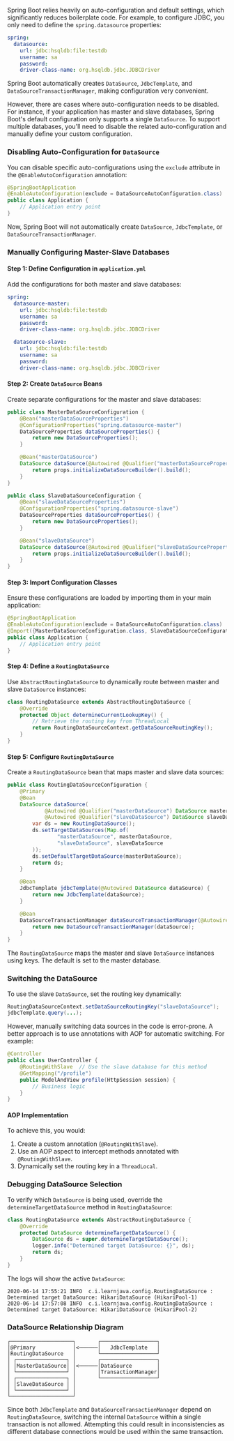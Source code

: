 Spring Boot relies heavily on auto-configuration and default settings, which significantly reduces boilerplate code. For example, to configure JDBC, you only need to define the `spring.datasource` properties:

```yaml
spring:
  datasource:
    url: jdbc:hsqldb:file:testdb
    username: sa
    password:
    driver-class-name: org.hsqldb.jdbc.JDBCDriver
```

Spring Boot automatically creates `DataSource`, `JdbcTemplate`, and `DataSourceTransactionManager`, making configuration very convenient.

However, there are cases where auto-configuration needs to be disabled. For instance, if your application has master and slave databases, Spring Boot's default configuration only supports a single `DataSource`. To support multiple databases, you'll need to disable the related auto-configuration and manually define your custom configuration.

### Disabling Auto-Configuration for `DataSource`

You can disable specific auto-configurations using the `exclude` attribute in the `@EnableAutoConfiguration` annotation:

```java
@SpringBootApplication
@EnableAutoConfiguration(exclude = DataSourceAutoConfiguration.class)
public class Application {
    // Application entry point
}
```

Now, Spring Boot will not automatically create `DataSource`, `JdbcTemplate`, or `DataSourceTransactionManager`.

### Manually Configuring Master-Slave Databases

#### Step 1: Define Configuration in `application.yml`

Add the configurations for both master and slave databases:

```yaml
spring:
  datasource-master:
    url: jdbc:hsqldb:file:testdb
    username: sa
    password:
    driver-class-name: org.hsqldb.jdbc.JDBCDriver

  datasource-slave:
    url: jdbc:hsqldb:file:testdb
    username: sa
    password:
    driver-class-name: org.hsqldb.jdbc.JDBCDriver
```

#### Step 2: Create `DataSource` Beans

Create separate configurations for the master and slave databases:

```java
public class MasterDataSourceConfiguration {
    @Bean("masterDataSourceProperties")
    @ConfigurationProperties("spring.datasource-master")
    DataSourceProperties dataSourceProperties() {
        return new DataSourceProperties();
    }

    @Bean("masterDataSource")
    DataSource dataSource(@Autowired @Qualifier("masterDataSourceProperties") DataSourceProperties props) {
        return props.initializeDataSourceBuilder().build();
    }
}

public class SlaveDataSourceConfiguration {
    @Bean("slaveDataSourceProperties")
    @ConfigurationProperties("spring.datasource-slave")
    DataSourceProperties dataSourceProperties() {
        return new DataSourceProperties();
    }

    @Bean("slaveDataSource")
    DataSource dataSource(@Autowired @Qualifier("slaveDataSourceProperties") DataSourceProperties props) {
        return props.initializeDataSourceBuilder().build();
    }
}
```

#### Step 3: Import Configuration Classes

Ensure these configurations are loaded by importing them in your main application:

```java
@SpringBootApplication
@EnableAutoConfiguration(exclude = DataSourceAutoConfiguration.class)
@Import({MasterDataSourceConfiguration.class, SlaveDataSourceConfiguration.class})
public class Application {
    // Application entry point
}
```

#### Step 4: Define a `RoutingDataSource`

Use `AbstractRoutingDataSource` to dynamically route between master and slave `DataSource` instances:

```java
class RoutingDataSource extends AbstractRoutingDataSource {
    @Override
    protected Object determineCurrentLookupKey() {
        // Retrieve the routing key from ThreadLocal
        return RoutingDataSourceContext.getDataSourceRoutingKey();
    }
}
```

#### Step 5: Configure `RoutingDataSource`

Create a `RoutingDataSource` bean that maps master and slave data sources:

```java
public class RoutingDataSourceConfiguration {
    @Primary
    @Bean
    DataSource dataSource(
            @Autowired @Qualifier("masterDataSource") DataSource masterDataSource,
            @Autowired @Qualifier("slaveDataSource") DataSource slaveDataSource) {
        var ds = new RoutingDataSource();
        ds.setTargetDataSources(Map.of(
                "masterDataSource", masterDataSource,
                "slaveDataSource", slaveDataSource
        ));
        ds.setDefaultTargetDataSource(masterDataSource);
        return ds;
    }

    @Bean
    JdbcTemplate jdbcTemplate(@Autowired DataSource dataSource) {
        return new JdbcTemplate(dataSource);
    }

    @Bean
    DataSourceTransactionManager dataSourceTransactionManager(@Autowired DataSource dataSource) {
        return new DataSourceTransactionManager(dataSource);
    }
}
```

The `RoutingDataSource` maps the master and slave `DataSource` instances using keys. The default is set to the master database.

### Switching the DataSource

To use the slave `DataSource`, set the routing key dynamically:

```java
RoutingDataSourceContext.setDataSourceRoutingKey("slaveDataSource");
jdbcTemplate.query(...);
```

However, manually switching data sources in the code is error-prone. A better approach is to use annotations with AOP for automatic switching. For example:

```java
@Controller
public class UserController {
    @RoutingWithSlave  // Use the slave database for this method
    @GetMapping("/profile")
    public ModelAndView profile(HttpSession session) {
        // Business logic
    }
}
```

#### AOP Implementation

To achieve this, you would:

1. Create a custom annotation (`@RoutingWithSlave`).
2. Use an AOP aspect to intercept methods annotated with `@RoutingWithSlave`.
3. Dynamically set the routing key in a `ThreadLocal`.

### Debugging DataSource Selection

To verify which `DataSource` is being used, override the `determineTargetDataSource` method in `RoutingDataSource`:

```java
class RoutingDataSource extends AbstractRoutingDataSource {
    @Override
    protected DataSource determineTargetDataSource() {
        DataSource ds = super.determineTargetDataSource();
        logger.info("Determined target DataSource: {}", ds);
        return ds;
    }
}
```

The logs will show the active `DataSource`:

```plaintext
2020-06-14 17:55:21 INFO  c.i.learnjava.config.RoutingDataSource : Determined target DataSource: HikariDataSource (HikariPool-1)
2020-06-14 17:57:08 INFO  c.i.learnjava.config.RoutingDataSource : Determined target DataSource: HikariDataSource (HikariPool-2)
```

### DataSource Relationship Diagram

```
┌────────────────────┐       ┌──────────────────┐
│@Primary            │<──────│   JdbcTemplate   │
│RoutingDataSource   │       └──────────────────┘
│ ┌────────────────┐ │       ┌──────────────────┐
│ │MasterDataSource│ │<──────│DataSource        │
│ └────────────────┘ │       │TransactionManager│
│ ┌────────────────┐ │       └──────────────────┘
│ │SlaveDataSource │ │
│ └────────────────┘ │
└────────────────────┘
```

Since both `JdbcTemplate` and `DataSourceTransactionManager` depend on `RoutingDataSource`, switching the internal `DataSource` within a single transaction is not allowed. Attempting this could result in inconsistencies as different database connections would be used within the same transaction.